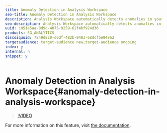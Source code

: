 ```yaml
---
title: Anomaly Detection in Analysis Workspace
seo-title: Anomaly Detection in Analysis Workspace
description: Analysis Workspace automatically detects anomalies in your data for any time-series visualization or data table. Catch the "unknown unknowns" without any additional effort on your part!
seo-description: Analysis Workspace automatically detects anomalies in your data for any time-series visualization or data table. Catch the "unknown unknowns" without any additional effort on your part!
uuid: c051a5aa-8d9d-4075-9259-62f4bf924d36
products: SG_ANALYTICS
discoiquuid: 7849d820-d6df-482b-9483-68dcfbe94862
targetaudience: target-audience new;target-audience ongoing
index: y
internal: n
snippet: y
---
```


# Anomaly Detection in Analysis Workspace{#anomaly-detection-in-analysis-workspace}

>[!VIDEO](https://video.tv.adobe.com/v/25444/?quality=12)

For more information on this feature, visit [the documentation](https://marketing.adobe.com/resources/help/en_US/analytics/analysis-workspace/anomaly_detection.html).
